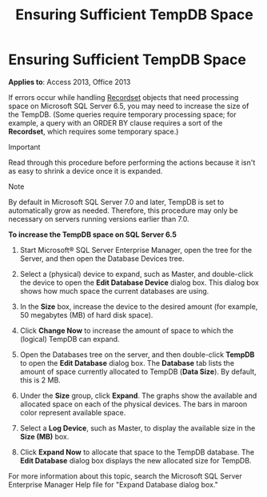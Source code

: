 ﻿---
title: Ensuring Sufficient TempDB Space
TOCTitle: Ensuring Sufficient TempDB Space
ms:assetid: 2729c118-ec8b-1fcb-4a90-56b57823b24c
ms:mtpsurl: https://msdn.microsoft.com/library/JJ249034(v=office.15)
ms:contentKeyID: 48543830
ms.date: 09/18/2015
mtps_version: v=office.15
---

# Ensuring Sufficient TempDB Space


**Applies to**: Access 2013, Office 2013

If errors occur while handling [Recordset](recordset-object-ado.md) objects that need processing space on Microsoft SQL Server 6.5, you may need to increase the size of the TempDB. (Some queries require temporary processing space; for example, a query with an ORDER BY clause requires a sort of the **Recordset**, which requires some temporary space.)

> [!IMPORTANT]
> Read through this procedure before performing the actions because it isn't as easy to shrink a device once it is expanded.

> [!NOTE]
> By default in Microsoft SQL Server 7.0 and later, TempDB is set to automatically grow as needed. Therefore, this procedure may only be necessary on servers running versions earlier than 7.0.



**To increase the TempDB space on SQL Server 6.5**

1.  Start Microsoft® SQL Server Enterprise Manager, open the tree for the Server, and then open the Database Devices tree.

2.  Select a (physical) device to expand, such as Master, and double-click the device to open the **Edit Database Device** dialog box. This dialog box shows how much space the current databases are using.

3.  In the **Size** box, increase the device to the desired amount (for example, 50 megabytes (MB) of hard disk space).

4.  Click **Change Now** to increase the amount of space to which the (logical) TempDB can expand.

5.  Open the Databases tree on the server, and then double-click **TempDB** to open the **Edit Database** dialog box. The **Database** tab lists the amount of space currently allocated to TempDB (**Data Size**). By default, this is 2 MB.

6.  Under the **Size** group, click **Expand**. The graphs show the available and allocated space on each of the physical devices. The bars in maroon color represent available space.

7.  Select a **Log Device**, such as Master, to display the available size in the **Size (MB)** box.

8.  Click **Expand Now** to allocate that space to the TempDB database. The **Edit Database** dialog box displays the new allocated size for TempDB.

For more information about this topic, search the Microsoft SQL Server Enterprise Manager Help file for "Expand Database dialog box."

